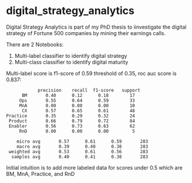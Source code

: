# digital_strategy_analytics
Digital Strategy Analytics is part of my PhD thesis to iinvestigate the digital strategy of Fortune 500 companies by mining their earnings calls.

There are 2 Notebooks:

1. Multi-label classifier to identify digital strategy
2. Multi-class classifier to identify digital maturity


Multi-label score is f1-score of 0.59 threshold of 0.35, roc auc score is 0.837:
                 
                precision    recall  f1-score   support
          BM       0.40      0.12      0.18        17
         Ops       0.55      0.64      0.59        33
         MnA       0.00      0.00      0.00        10
          CX       0.57      0.65      0.61        48
    Practice       0.35      0.29      0.32        24
     Product       0.66      0.79      0.72        84
     Enabler       0.56      0.73      0.63        62
         RnD       0.00      0.00      0.00         5
         
        micro avg       0.57      0.61      0.59       283
        macro avg       0.39      0.40      0.38       283
     weighted avg       0.53      0.61      0.56       283
      samples avg       0.40      0.41      0.38       283

Initial intuition is to add more labeled data for scores under 0.5 which are BM, MnA, Practice, and RnD
